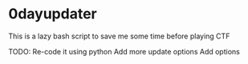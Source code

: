 # 0dayupdater

This is a lazy bash script to save me some time before playing CTF

TODO:
Re-code it using python
Add more update options
Add options
